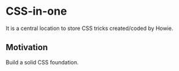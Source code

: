 # CSS-in-one
It is a central location to store CSS tricks created/coded by Howie.

## Motivation
Build a solid CSS foundation.
